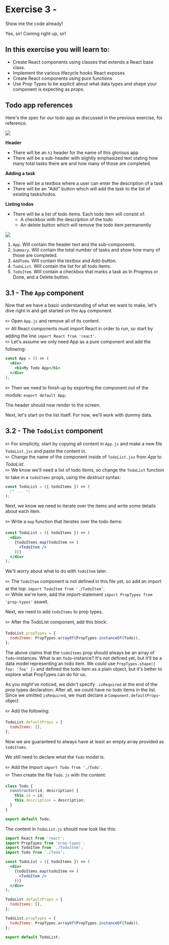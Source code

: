 # Exercise 3 -

Show me the code already!

Yes, sir! Coming right up, sir!

## In this exercise you will learn to:

- Create React components using classes that extends a React base class.
- Implement the various lifecycle hooks React exposes
- Create React components using pure functions
- Use Prop Types to be explicit about what data types and shape your component is expecting as _props_.

## Todo app references

Here's the spec for our todo app as discussed in the previous exercise, for reference.

![](../images/todo-app.png)

**Header**

* There will be an `h1` header for the name of this glorious app
* There will be a sub-header with slightly emphasized text stating how many total tasks there are and how many of those are completed.

**Adding a task**

* There will be a textbox where a user can enter the description of a task
* There will be an "Add" button which will add the task to the list of existing tasks/todos.

**Listing todos**

* There will be a list of todo items. Each todo item will consist of:
  * A checkbox with the description of the todo
  * An delete button which will remove the todo item permanently

![](../images/todo-app-components.png)

1. `App`. Will contain the header text and the sub-components.
1. `Summary`. Will contain the total number of tasks and show how many of those are completed.
1. `AddTodo`. Will contain the textbox and Add-button.
1. `TodoList`. Will contain the list for all todo items.
1. `TodoItem`. Will contain a checkbox that marks a task as In Progress or Done, and a Delete button.

## 3.1 - The `App` component

Now that we have a basic understanding of what we want to make, let's dive right in and get started on the `App` component.

:pencil2: Open `App.js` and remove all of its content.  
:pencil2: All React components must import React in order to run, so start by adding the line `import React from 'react'`.  
:pencil2: Let's assume we only need App as a pure component and add the following:  

```jsx
const App = () => (
  <div>
    <h1>My Todo App</h1>
  </div>
);
```

:pencil2: Then we need to finish up by exporting the component out of the module: `export default App`;

The header should now render to the screen.

Next, let's start on the list itself. For now, we'll work with dummy data.

## 3.2 - The `TodoList` component

:pencil2: For simplicity, start by copying all content in `App.js` and make a new file `TodoList.jsx` and paste the content in.  
:pencil2: Change the name of the component inside of `TodoList.jsx` from _App_ to _TodoList_.  
:pencil2: We know we'll need a list of todo items, so change the `TodoList` function to take in a `todoItems` props, using the _destruct_ syntax:

```jsx
const TodoList = ({ todoItems }) => (
  /* ... */
);
```

Next, we know we need to iterate over the items and write some details about each item.

:pencil2: Write a `map` function that iterates over the todo items:

```jsx
const TodoList = ({ todoItems }) => (
  <div>
    {todoItems.map(todoItem => (
      <TodoItem />
    ))}
  </div>
);
```

We'll worry about what to do with `todoItem` later.

:pencil2: The `TodoItem` component is not defined in this file yet, so add an import at the top: `import TodoItem from './TodoItem'`.  
:pencil2: While we're here, add the import-statement `import PropTypes from 'prop-types'` aswell.  

Next, we need to add `todoItems` to prop types.

:pencil2: After the TodoList component, add this block:  

```jsx
TodoList.propTypes = {
  todoItems: PropTypes.arrayOf(PropTypes.instanceOf(Todo)),
};
```

The above claims that the `todoItems` prop should always be an array of `Todo`-instances. What is an `Todo`-instance? It's not defined yet, but it'll be a data model representing an todo item. We could use `PropTypes.shape({ foo: 'foo' })` and defined the todo item as a plain object, but it's better to explore what PropTypes can do for us.

As you might've noticed, we didn't specify `.isRequired` at the end of the prop types declaration. After all, we could have no todo items in the list. Since we omitted `isRequired`, we must declare a `Component.defaultProps`-object.

:pencil2: Add the following:

```jsx
TodoList.defaultProps = {
  todoItems: [],
};
```

Now we are guaranteed to always have at least an empty array provided as `todoItems`.

We still need to declare what the `Todo` model is.

:pencil2: Add the import `import Todo from './Todo'`.  
:pencil2: Then create the file `Todo.js` with the content:

```jsx
class Todo {
  constructor(id, description) {
    this.id = id;
    this.description = description;
  }
}

export default Todo;
```

The content in `TodoList.js` should now look like this:

```jsx
import React from 'react';
import PropTypes from 'prop-types';
import TodoItem from './TodoItem';
import Todo from './Todo';

const TodoList = ({ todoItems }) => (
  <div>
    {todoItems.map(todoItem => (
      <TodoItem />
    ))}
  </div>
);

TodoList.defaultProps = {
  todoItems: [],
};

TodoList.propTypes = {
  todoItems: PropTypes.arrayOf(PropTypes.instanceOf(Todo)),
};

export default TodoList;
```
